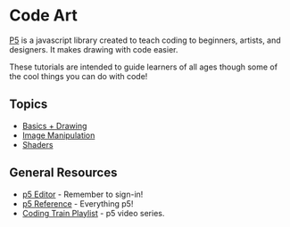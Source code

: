 # Code Art
[P5](https://p5js.org/) is a javascript library created to teach coding to beginners, artists, and designers. It makes drawing with code easier.

These tutorials are intended to guide learners of all ages though some of the cool things you can do with code! 

## Topics
* [Basics + Drawing](./basics/drawing.md)
* [Image Manipulation](./imageman/images.md)
* [Shaders](./shaders/README.md)

## General Resources
* [p5 Editor](https://editor.p5js.org/) - Remember to sign-in!
* [p5 Reference](https://p5js.org/reference/) - Everything p5!
* [Coding Train Playlist](https://www.youtube.com/watch?v=c3TeLi6Ns1E&list=PLRqwX-V7Uu6Zy51Q-x9tMWIv9cueOFTFA) - p5 video series.

